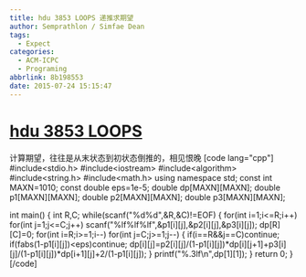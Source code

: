 ```yaml
---
title: hdu 3853 LOOPS 递推求期望
author: Semprathlon / Simfae Dean
tags:
  - Expect
categories:
  - ACM-ICPC
  - Programing
abbrlink: 8b198553
date: 2015-07-24 15:15:47
---
```

[hdu 3853 LOOPS](http://acm.hdu.edu.cn/showproblem.php?pid=3853)
====
计算期望，往往是从末状态到初状态倒推的，相见恨晚
[code lang="cpp"]
#include&lt;stdio.h&gt;
#include&lt;iostream&gt;
#include&lt;algorithm&gt;
#include&lt;string.h&gt;
#include&lt;math.h&gt;
using namespace std;
const int MAXN=1010;
const double eps=1e-5;
double dp[MAXN][MAXN];
double p1[MAXN][MAXN];
double p2[MAXN][MAXN];
double p3[MAXN][MAXN];

int main()
{
    int R,C;
    while(scanf(&quot;%d%d&quot;,&amp;R,&amp;C)!=EOF)
    {
        for(int i=1;i&lt;=R;i++)
          for(int j=1;j&lt;=C;j++)
            scanf(&quot;%lf%lf%lf&quot;,&amp;p1[i][j],&amp;p2[i][j],&amp;p3[i][j]);
        dp[R][C]=0;
        for(int i=R;i&gt;=1;i--)
          for(int j=C;j&gt;=1;j--)
          {
              if(i==R&amp;&amp;j==C)continue;
              if(fabs(1-p1[i][j])&lt;eps)continue;
              dp[i][j]=p2[i][j]/(1-p1[i][j])*dp[i][j+1]+p3[i][j]/(1-p1[i][j])*dp[i+1][j]+2/(1-p1[i][j]);
          }
        printf(&quot;%.3lf\n&quot;,dp[1][1]);
    }
    return 0;
}
[/code]